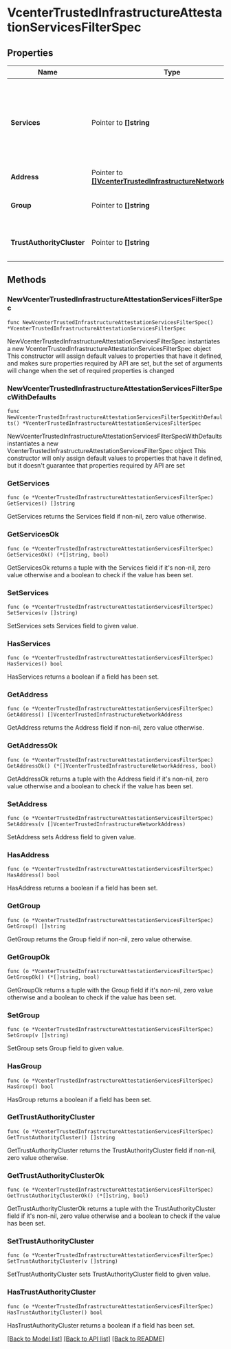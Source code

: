 # VcenterTrustedInfrastructureAttestationServicesFilterSpec

## Properties

Name | Type | Description | Notes
------------ | ------------- | ------------- | -------------
**Services** | Pointer to **[]string** | A set of IDs by which to filter the services. If unset, the services will not be filtered by ID. When clients pass a value of this structure as a parameter, the field must contain identifiers for the resource type: vcenter.trusted_infrastructure.attestation.Service. When operations return a value of this structure as a result, the field will contain identifiers for the resource type: vcenter.trusted_infrastructure.attestation.Service. | [optional] 
**Address** | Pointer to [**[]VcenterTrustedInfrastructureNetworkAddress**](VcenterTrustedInfrastructureNetworkAddress.md) | A set of address by which to filter. If unset, the services will not be filtered by address. | [optional] 
**Group** | Pointer to **[]string** | The group specifies the Key Provider Service instances that can accept reports issued by this Attestation Service instance. If unset, the services will not be filtered by group. | [optional] 
**TrustAuthorityCluster** | Pointer to **[]string** | The cluster specifies the Trust Authority Cluster this Attestation Service belongs to. If unset, the services will not be filtered by trustAuthorityCluster. | [optional] 

## Methods

### NewVcenterTrustedInfrastructureAttestationServicesFilterSpec

`func NewVcenterTrustedInfrastructureAttestationServicesFilterSpec() *VcenterTrustedInfrastructureAttestationServicesFilterSpec`

NewVcenterTrustedInfrastructureAttestationServicesFilterSpec instantiates a new VcenterTrustedInfrastructureAttestationServicesFilterSpec object
This constructor will assign default values to properties that have it defined,
and makes sure properties required by API are set, but the set of arguments
will change when the set of required properties is changed

### NewVcenterTrustedInfrastructureAttestationServicesFilterSpecWithDefaults

`func NewVcenterTrustedInfrastructureAttestationServicesFilterSpecWithDefaults() *VcenterTrustedInfrastructureAttestationServicesFilterSpec`

NewVcenterTrustedInfrastructureAttestationServicesFilterSpecWithDefaults instantiates a new VcenterTrustedInfrastructureAttestationServicesFilterSpec object
This constructor will only assign default values to properties that have it defined,
but it doesn't guarantee that properties required by API are set

### GetServices

`func (o *VcenterTrustedInfrastructureAttestationServicesFilterSpec) GetServices() []string`

GetServices returns the Services field if non-nil, zero value otherwise.

### GetServicesOk

`func (o *VcenterTrustedInfrastructureAttestationServicesFilterSpec) GetServicesOk() (*[]string, bool)`

GetServicesOk returns a tuple with the Services field if it's non-nil, zero value otherwise
and a boolean to check if the value has been set.

### SetServices

`func (o *VcenterTrustedInfrastructureAttestationServicesFilterSpec) SetServices(v []string)`

SetServices sets Services field to given value.

### HasServices

`func (o *VcenterTrustedInfrastructureAttestationServicesFilterSpec) HasServices() bool`

HasServices returns a boolean if a field has been set.

### GetAddress

`func (o *VcenterTrustedInfrastructureAttestationServicesFilterSpec) GetAddress() []VcenterTrustedInfrastructureNetworkAddress`

GetAddress returns the Address field if non-nil, zero value otherwise.

### GetAddressOk

`func (o *VcenterTrustedInfrastructureAttestationServicesFilterSpec) GetAddressOk() (*[]VcenterTrustedInfrastructureNetworkAddress, bool)`

GetAddressOk returns a tuple with the Address field if it's non-nil, zero value otherwise
and a boolean to check if the value has been set.

### SetAddress

`func (o *VcenterTrustedInfrastructureAttestationServicesFilterSpec) SetAddress(v []VcenterTrustedInfrastructureNetworkAddress)`

SetAddress sets Address field to given value.

### HasAddress

`func (o *VcenterTrustedInfrastructureAttestationServicesFilterSpec) HasAddress() bool`

HasAddress returns a boolean if a field has been set.

### GetGroup

`func (o *VcenterTrustedInfrastructureAttestationServicesFilterSpec) GetGroup() []string`

GetGroup returns the Group field if non-nil, zero value otherwise.

### GetGroupOk

`func (o *VcenterTrustedInfrastructureAttestationServicesFilterSpec) GetGroupOk() (*[]string, bool)`

GetGroupOk returns a tuple with the Group field if it's non-nil, zero value otherwise
and a boolean to check if the value has been set.

### SetGroup

`func (o *VcenterTrustedInfrastructureAttestationServicesFilterSpec) SetGroup(v []string)`

SetGroup sets Group field to given value.

### HasGroup

`func (o *VcenterTrustedInfrastructureAttestationServicesFilterSpec) HasGroup() bool`

HasGroup returns a boolean if a field has been set.

### GetTrustAuthorityCluster

`func (o *VcenterTrustedInfrastructureAttestationServicesFilterSpec) GetTrustAuthorityCluster() []string`

GetTrustAuthorityCluster returns the TrustAuthorityCluster field if non-nil, zero value otherwise.

### GetTrustAuthorityClusterOk

`func (o *VcenterTrustedInfrastructureAttestationServicesFilterSpec) GetTrustAuthorityClusterOk() (*[]string, bool)`

GetTrustAuthorityClusterOk returns a tuple with the TrustAuthorityCluster field if it's non-nil, zero value otherwise
and a boolean to check if the value has been set.

### SetTrustAuthorityCluster

`func (o *VcenterTrustedInfrastructureAttestationServicesFilterSpec) SetTrustAuthorityCluster(v []string)`

SetTrustAuthorityCluster sets TrustAuthorityCluster field to given value.

### HasTrustAuthorityCluster

`func (o *VcenterTrustedInfrastructureAttestationServicesFilterSpec) HasTrustAuthorityCluster() bool`

HasTrustAuthorityCluster returns a boolean if a field has been set.


[[Back to Model list]](../README.md#documentation-for-models) [[Back to API list]](../README.md#documentation-for-api-endpoints) [[Back to README]](../README.md)


